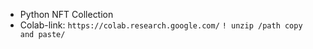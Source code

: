 - Python NFT Collection
- Colab-link: `https://colab.research.google.com/`
  `! unzip /path copy and paste/`
